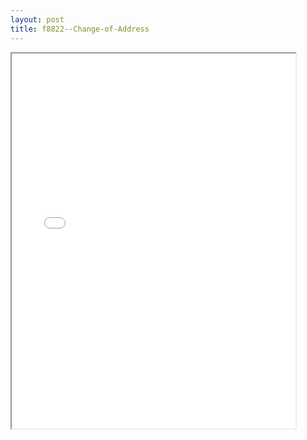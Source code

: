 ```yaml
---
layout: post
title: f8822--Change-of-Address
---
```


<div class="pdf-container">
<iframe src="/ea//_pdf-2-md/f8822--Change-of-Address.pdf" height="600" width="90%" allowFullScreen="true"></iframe>
</div>

